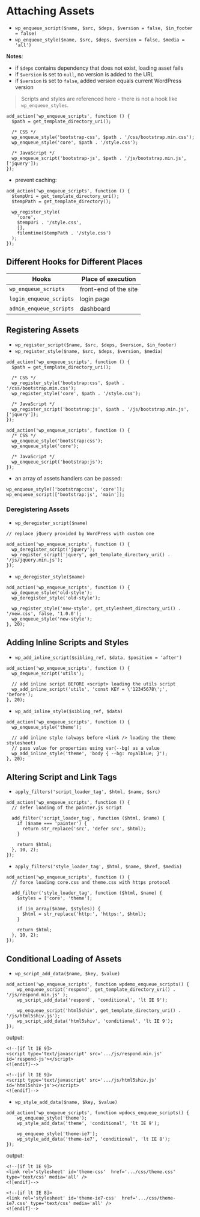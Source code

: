 # Attaching Assets

* `wp_enqueue_script($name, $src, $deps, $version = false, $in_footer = false)`
* `wp_enqueue_style($name, $src, $deps, $version = false, $media = 'all')`

**Notes**:

- if `$deps` contains dependency that does not exist, loading asset fails
- if `$version` is set to `null`, no version is added to the URL
- if `$version` is set to `false`, added version equals current WordPress version


> Scripts and styles are referenced here - there is not a hook like `wp_enqueue_styles`.

```
add_action('wp_enqueue_scripts', function () {
  $path = get_template_directory_uri();

  /* CSS */
  wp_enqueue_style('bootstrap-css', $path . '/css/bootstrap.min.css');
  wp_enqueue_style('core', $path . '/style.css');

  /* JavaScript */
  wp_enqueue_script('bootstrap-js', $path . '/js/bootstrap.min.js', ['jquery']);
});
```

* prevent caching:

```
add_action('wp_enqueue_scripts', function () {
  $tempUri = get_template_directory_uri();
  $tempPath = get_template_directory();

  wp_register_style(
    'core',
    $tempUri . '/style.css',
    [],
    filemtime($tempPath . '/style.css')
  );
});
```

## Different Hooks for Different Places

| Hooks | Place of execution |
|----|----|
| `wp_enqueue_scripts` | front-end of the site |
| `login_enqueue_scripts` | login page |
| `admin_enqueue_scripts` | dashboard |

## Registering Assets

* `wp_register_script($name, $src, $deps, $version, $in_footer)`
* `wp_register_style($name, $src, $deps, $version, $media)`

```
add_action('wp_enqueue_scripts', function () {
  $path = get_template_directory_uri();

  /* CSS */
  wp_register_style('bootstrap:css', $path . '/css/bootstrap.min.css');
  wp_register_style('core', $path . '/style.css');

  /* JavaScript */
  wp_register_script('bootstrap:js', $path . '/js/bootstrap.min.js', ['jquery']);
});

add_action('wp_enqueue_scripts', function () {
  /* CSS */
  wp_enqueue_style('bootstrap:css');
  wp_enqueue_style('core');

  /* JavaScript */
  wp_enqueue_script('bootstrap:js');
});
```

* an array of assets handlers can be passed:

```
wp_enqueue_style(['bootstrap:css', 'core']);
wp_enqueue_script(['bootstrap:js', 'main']);
```

### Deregistering Assets

* `wp_deregister_script($name)`

```
// replace jQuery provided by WordPress with custom one

add_action('wp_enqueue_scripts', function () {
  wp_deregister_script('jquery');
  wp_register_script('jquery', get_template_directory_uri() . '/js/jquery.min.js');
});
```

* `wp_deregister_style($name)`

```
add_action('wp_enqueue_scripts', function () {
  wp_dequeue_style('old-style');
  wp_deregister_style('old-style');

  wp_register_style('new-style', get_stylesheet_directory_uri() . '/new.css', false, '1.0.0'); 
  wp_enqueue_style('new-style');
}, 20);
```

## Adding Inline Scripts and Styles

* `wp_add_inline_script($sibling_ref, $data, $position = 'after')`

```
add_action('wp_enqueue_scripts', function () {
  wp_dequeue_script('utils');

  // add inline script BEFORE <script> loading the utils script
  wp_add_inline_script('utils', 'const KEY = \'12345678\';', 'before');
}, 20);
```

* `wp_add_inline_style($sibling_ref, $data)`

```
add_action('wp_enqueue_scripts', function () {
  wp_enqueue_style('theme');

  // add inline style (always before <link /> loading the theme stylesheet)
  // pass value for properties using var(--bg) as a value
  wp_add_inline_style('theme', 'body { --bg: royalblue; }');
}, 20);
```

## Altering Script and Link Tags

* `apply_filters('script_loader_tag', $html, $name, $src)`

```
add_action('wp_enqueue_scripts', function () {
  // defer loading of the painter.js script

  add_filter('script_loader_tag', function ($html, $name) {
    if ($name === 'painter') {
      return str_replace('src', 'defer src', $html);
    }

    return $html;
  }, 10, 2);
});
```

* `apply_filters('style_loader_tag', $html, $name, $href, $media)`

```
add_action('wp_enqueue_scripts', function () {
  // force loading core.css and theme.css with https protocol

  add_filter('style_loader_tag', function ($html, $name) {
    $styles = ['core', 'theme'];

    if (in_array($name, $styles)) {
      $html = str_replace('http:', 'https:', $html);   
    }

    return $html;
  }, 10, 2);
});
```

## Conditional Loading of Assets

* `wp_script_add_data($name, $key, $value)`

```
add_action('wp_enqueue_scripts', function wpdemo_enqueue_scripts() {
    wp_enqueue_script('respond', get_template_directory_uri() . '/js/respond.min.js' );
    wp_script_add_data('respond', 'conditional', 'lt IE 9');
 
    wp_enqueue_script('html5shiv', get_template_directory_uri() . '/js/html5shiv.js');
    wp_script_add_data('html5shiv', 'conditional', 'lt IE 9');
});
```

output:

```
<!--[if lt IE 9]>
<script type='text/javascript' src='.../js/respond.min.js' id='respond-js'></script>
<![endif]-->

<!--[if lt IE 9]>
<script type='text/javascript' src='.../js/html5shiv.js' id='html5shiv-js'></script>
<![endif]-->
```

* `wp_style_add_data($name, $key, $value)`

```
add_action('wp_enqueue_scripts', function wpdocs_enqueue_scripts() {
    wp_enqueue_style('theme');
    wp_style_add_data('theme', 'conditional', 'lt IE 9');
 
    wp_enqueue_style('theme-ie7');
    wp_style_add_data('theme-ie7', 'conditional', 'lt IE 8');
});
```

output:

```
<!--[if lt IE 9]>
<link rel='stylesheet' id='theme-css'  href='.../css/theme.css' type='text/css' media='all' />
<![endif]-->

<!--[if lt IE 8]>
<link rel='stylesheet' id='theme-ie7-css'  href='.../css/theme-ie7.css' type='text/css' media='all' />
<![endif]-->
```

